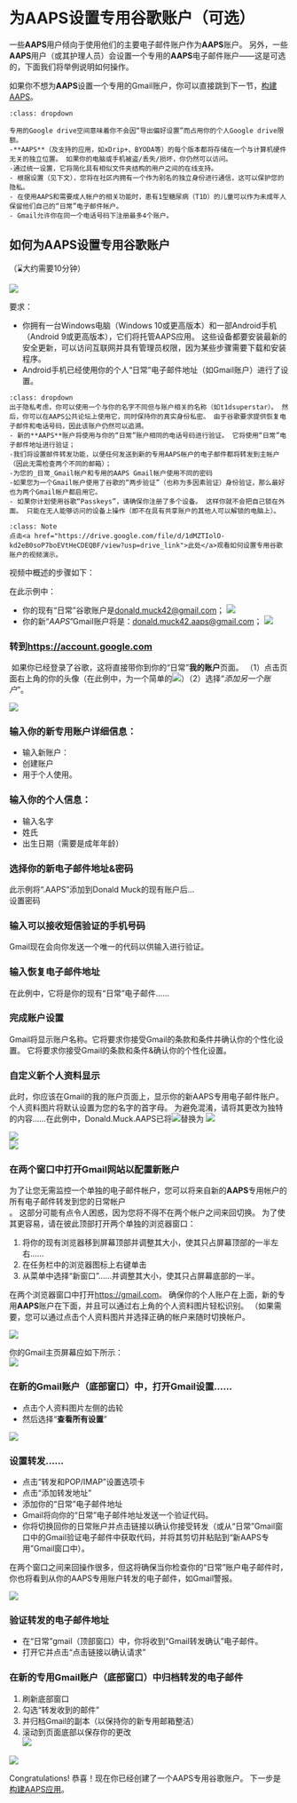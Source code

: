 # **为AAPS设置专用谷歌账户（可选）**

一些**AAPS**用户倾向于使用他们的主要电子邮件账户作为**AAPS**账户。 另外，一些**AAPS**用户（或其护理人员）会设置一个专用的**AAPS**电子邮件账户——这是可选的，下面我们将举例说明如何操作。

如果你不想为**AAPS**设置一个专用的Gmail账户，你可以直接跳到下一节，[构建AAPS](../SettingUpAaps/BuildingAaps.md)。

```{admonition} Advantages of a dedicated Google account for AAPS
:class: dropdown

专用的Google drive空间意味着你不会因“导出偏好设置”而占用你的个人Google drive限额。
-**AAPS**（及支持的应用，如xDrip+、BYODA等）的每个版本都将存储在一个与计算机硬件无关的独立位置。 如果你的电脑或手机被盗/丢失/损坏，你仍然可以访问。
-通过统一设置，它将简化具有相似文件夹结构的用户之间的在线支持。
- 根据设置（见下文），您将在社区内拥有一个作为别名的独立身份进行通信，这可以保护您的隐私。 
- 在使用AAPS和需要成人帐户的相关功能时，患有1型糖尿病（T1D）的儿童可以作为未成年人保留他们自己的“日常”电子邮件帐户。
- Gmail允许你在同一个电话号码下注册最多4个账户。
```

## **如何为AAPS设置专用谷歌账户**

（⌛大约需要10分钟）

![](../images/Building-the-App/building_0001.png)

要求：

* 你拥有一台Windows电脑（Windows 10或更高版本）和一部Android手机（Android 9或更高版本），它们将托管AAPS应用。 这些设备都要安装最新的安全更新，可以访问互联网并具有管理员权限，因为某些步骤需要下载和安装程序。
* Android手机已经使用你的个人“日常”电子邮件地址（如Gmail账户）进行了设置。

```{admonition} Things to consider when setting up your new account
:class: dropdown
出于隐私考虑，你可以使用一个与你的名字不同但与账户相关的名称（如t1dsuperstar）。 然后，你可以在AAPS公共论坛上使用它，同时保持你的真实身份私密。 由于谷歌要求提供恢复电子邮件和电话号码，因此该账户仍然可以追溯。
- 新的**AAPS**账户将使用与你的“日常”账户相同的电话号码进行验证。 它将使用“日常”电子邮件地址进行验证；
-我们将设置邮件转发功能，以便任何发送到新的专用AAPS帐户的电子邮件都将转发到主帐户（因此无需检查两个不同的邮箱）；
-为您的_日常_Gmail帐户和专用的AAPS Gmail帐户使用不同的密码
-如果您为一个Gmail帐户使用了谷歌的“两步验证”（也称为多因素验证）身份验证，那么最好也为两个Gmail帐户都启用它。
- 如果你计划使用谷歌“Passkeys”，请确保你注册了多个设备。 这样你就不会把自己锁在外面。 只能在无人能够访问的设备上操作（即不在具有共享账户的其他人可以解锁的电脑上）。
```


```{admonition}  Video Walkthrough! 
:class: Note
点击<a href="https://drive.google.com/file/d/1dMZTIolO-kd2eB0soP7boEVtHeCDEQBF/view?usp=drive_link">此处</a>观看如何设置专用谷歌账户的视频演示。
```

 视频中概述的步骤如下：

在此示例中： 
- 你的现有“日常”谷歌账户是<donald.muck42@gmail.com>； ![](../images/Building-the-App/building_0002.png)
- 你的新“_AAPS_”Gmail账户将是：<donald.muck42.aaps@gmail.com>； ![](../images/Building-the-App/building_0003.png)


### 转到<https://account.google.com> 

 如果你已经登录了谷歌，这将直接带你到你的“日常”**我的账户**页面。 （1）点击页面右上角的你的头像（在此例中，为一个简单的![](../images/Building-the-App/building_0002.png)）（2）选择“_添加另一个账户_”。

![](../images/Building-the-App/building_0005.png)


### 输入你的新专用账户详细信息： 

- 输入新账户： 
- 创建账户
- 用于个人使用。 


### 输入你的个人信息：
 - 输入名字
 - 姓氏
 - 出生日期（需要是成年年龄）

### 选择你的新电子邮件地址&密码

此示例将“.AAPS”添加到Donald Muck的现有账户后…\
设置密码

### 输入可以接收短信验证的手机号码

Gmail现在会向你发送一个唯一的代码以供输入进行验证。

### 输入恢复电子邮件地址

在此例中，它将是你的现有“日常”电子邮件……

### 完成账户设置

Gmail将显示账户名称。它将要求你接受Gmail的条款和条件并确认你的个性化设置。 它将要求你接受Gmail的条款和条件&确认你的个性化设置。

### 自定义新个人资料显示

此时，你应该在Gmail的我的账户页面上，显示你的新AAPS专用电子邮件账户。 个人资料图片将默认设置为您的名字的首字母。 为避免混淆，请将其更改为独特的内容……在此例中，Donald.Muck.AAPS已将![](../images/Building-the-App/building_0002.png)替换为 ![](../images/Building-the-App/building_0003.png)

![](../images/Building-the-App/building_0007.png)\
![](../images/Building-the-App/building_0008.png)

### 在两个窗口中打开Gmail网站以配置新账户

为了让您无需监控一个单独的电子邮件帐户，您可以将来自新的**AAPS**专用帐户的所有电子邮件转发到您的日常帐户\
。 这部分可能有点令人困惑，因为您将不得不在两个帐户之间来回切换。 为了使其更容易，请在彼此顶部打开两个单独的浏览器窗口：

1. 将你的现有浏览器移到屏幕顶部并调整其大小，使其只占屏幕顶部的一半左右……
2. 在任务栏中的浏览器图标上右键单击
3. 从菜单中选择“新窗口”……并调整其大小，使其只占屏幕底部的一半。

在两个浏览器窗口中打开<https://gmail.com>。 确保你的个人账户在上面，新的专用**AAPS**账户在下面，并且可以通过右上角的个人资料图片轻松识别。 （如果需要，您可以通过点击个人资料图片并选择正确的帐户来随时切换帐户。

![](../images/Building-the-App/building_0009.png)

你的Gmail主页屏幕应如下所示：\
![](../images/Building-the-App/building_0010.png)

 ### 在新的Gmail账户（底部窗口）中，打开Gmail设置……

- 点击个人资料图片左侧的齿轮
- 然后选择“**查看所有设置**”

![](../images/Building-the-App/building_0011.png)

### 设置转发……

- 点击“转发和POP/IMAP”设置选项卡
- 点击“添加转发地址”
- 添加你的“日常”电子邮件地址
- Gmail将向你的“日常”电子邮件地址发送一个验证代码。
- 你将切换回你的日常账户并点击链接以确认你接受转发（或从“日常”Gmail窗口中的Gmail验证电子邮件中获取代码，并将其剪切并粘贴到“新AAPS专用”Gmail窗口中）。

在两个窗口之间来回操作很多，但这将确保当你检查你的“日常”账户电子邮件时，你也将看到从你的AAPS专用账户转发的电子邮件，如Gmail警报。

![](../images/Building-the-App/building_0012.png)

### 验证转发的电子邮件地址

- 在“日常”gmail（顶部窗口）中，你将收到“Gmail转发确认”电子邮件。
- 打开它并点击“点击链接以确认请求”

### 在新的专用Gmail账户（底部窗口）中归档转发的电子邮件

<!---->

1. 刷新底部窗口
2. 勾选“转发收到的邮件”
3. 并归档Gmail的副本（以保持你的新专用邮箱整洁）
4. 滚动到页面底部以保存你的更改 \
   ![](../images/Building-the-App/building_0013.png)

![](../images/Building-the-App/building_0014.png)

Congratulations! 恭喜！现在你已经创建了一个AAPS专用谷歌账户。 下一步是[构建AAPS应用](../SettingUpAaps/BuildingAaps.md)。